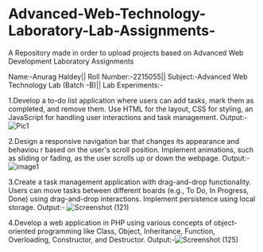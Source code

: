 # Advanced-Web-Technology-Laboratory-Lab-Assignments-
A Repository made in order to upload projects based on Advanced Web Development Laboratory Assignments

Name:-Anurag Haldey||
Roll Number:-2215055||
Subject:-Advanced Web Technology Lab (Batch -B)||
Lab Experiments:-

1.Develop a to-do list application where users can add tasks, mark them as completed, and remove them. Use HTML for the layout, CSS for styling, an JavaScript for handling user interactions and task management.
Output:-
![Pic1](https://github.com/anuraghaldey/Advanced-Web-Technology-Laboratory-Lab-Assignments-/assets/113175706/39a81164-e5b1-4731-ba40-813eb5a27f46)

2.Design a responsive navigation bar that changes its appearance and behaviou
r based on the user's scroll position. Implement animations, such as sliding or fading, as the user scrolls up or down the webpage.
Output:-
![image1](https://github.com/anuraghaldey/Advanced-Web-Technology-Laboratory-Lab-Assignments-/assets/113175706/ea1c8999-839a-4e4e-abba-9d53bcdc9d1f)

3.Create a task management application with drag-and-drop functionality. Users can move tasks between different boards (e.g., To Do, In Progress, Done) using drag-and-drop interactions. Implement persistence using local storage.
Output:-
![Screenshot (121)](https://github.com/anuraghaldey/Advanced-Web-Technology-Laboratory-Lab-Assignments-/assets/113175706/b26d4d0e-a878-453b-9338-f63c051d80e3)

4.Develop a web application in PHP using various concepts of object-oriented programming like Class, Object, Inheritance, Function, Overloading, Constructor, and Destructor.
Output:-![Screenshot (125)](https://github.com/anuraghaldey/Advanced-Web-Technology-Laboratory-Lab-Assignments-/assets/113175706/914b7d02-5e6d-43cd-ac48-959996105e98)



